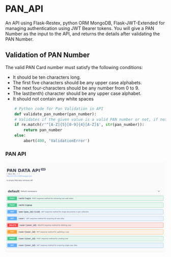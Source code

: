 # PAN_API
An API using Flask-Restex, python ORM MongoDB, Flask-JWT-Extended for managing authentication using JWT Bearer tokens.
You will give a PAN Number as the input to the API, and returns the details after validating the PAN Number.

## Validation of PAN Number ##
The valid PAN Card number must satisfy the following conditions: 


  *  It should be ten characters long.
  *  The first five characters should be any upper case alphabets.
  *  The next four-characters should be any number from 0 to 9.
  *  The last(tenth) character should be any upper case alphabet.
  *  It should not contain any white spaces

```python
    # Python code for Pan Validation in API
    def validate_pan_number(pan_number):
    # Validates if the given value is a valid PAN number or not, if not raise ValidationError
    if re.match(r'^[A-Z]{5}[0-9]{4}[A-Z]$', str(pan_number)):
        return pan_number
    else:
        abort(400, 'ValidationError')
```
### PAN API ###


![IMG](https://github.com/sar1kumar/PAN_API/blob/main/pics/Screenshot_2020-12-09%20PAN%20DATA%20API.png)
